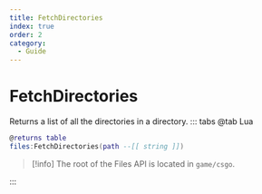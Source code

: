 ```yaml
---
title: FetchDirectories
index: true
order: 2
category:
  - Guide
---
```


# FetchDirectories
Returns a list of all the directories in a directory.
::: tabs
@tab Lua
```lua
@returns table
files:FetchDirectories(path --[[ string ]])
```
> [!info]
> The root of the Files API is located in `game/csgo`.

:::